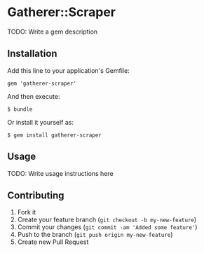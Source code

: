 # Gatherer::Scraper

TODO: Write a gem description

## Installation

Add this line to your application's Gemfile:

    gem 'gatherer-scraper'

And then execute:

    $ bundle

Or install it yourself as:

    $ gem install gatherer-scraper

## Usage

TODO: Write usage instructions here

## Contributing

1. Fork it
2. Create your feature branch (`git checkout -b my-new-feature`)
3. Commit your changes (`git commit -am 'Added some feature'`)
4. Push to the branch (`git push origin my-new-feature`)
5. Create new Pull Request
